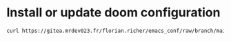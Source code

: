 # Install or update doom configuration

```bash
curl https://gitea.mrdev023.fr/florian.richer/emacs_conf/raw/branch/main/install.sh | bash
```